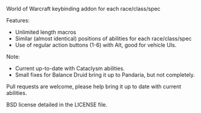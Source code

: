 World of Warcraft keybinding addon for each race/class/spec

Features:
- Unlimited length macros
- Similar (almost identical) positions of abilities for each race/class/spec
- Use of regular action buttons (1-6) with Alt, good for vehicle UIs.

Note:
- Current up-to-date with Cataclysm abilities.
- Small fixes for Balance Druid bring it up to Pandaria, but not completely.

Pull requests are welcome, please help bring it up to date with current
abilities.


BSD license detailed in the LICENSE file.

